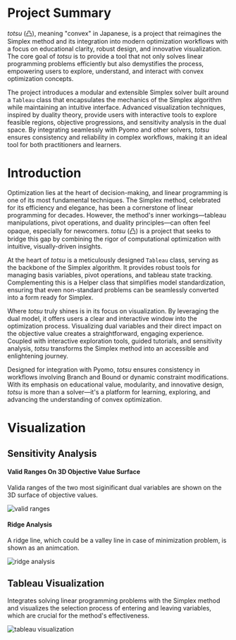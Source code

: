 # Project Summary

*totsu* (凸), meaning "convex" in Japanese, is a project that reimagines the Simplex method and its integration into modern optimization workflows with a focus on educational clarity, robust design, and innovative visualization. The core goal of *totsu* is to provide a tool that not only solves linear programming problems efficiently but also demystifies the process, empowering users to explore, understand, and interact with convex optimization concepts.

The project introduces a modular and extensible Simplex solver built around a `Tableau` class that encapsulates the mechanics of the Simplex algorithm while maintaining an intuitive interface. Advanced visualization techniques, inspired by duality theory, provide users with interactive tools to explore feasible regions, objective progressions, and sensitivity analysis in the dual space. By integrating seamlessly with Pyomo and other solvers, *totsu* ensures consistency and reliability in complex workflows, making it an ideal tool for both practitioners and learners.

# Introduction

Optimization lies at the heart of decision-making, and linear programming is one of its most fundamental techniques. The Simplex method, celebrated for its efficiency and elegance, has been a cornerstone of linear programming for decades. However, the method's inner workings—tableau manipulations, pivot operations, and duality principles—can often feel opaque, especially for newcomers. *totsu* (凸) is a project that seeks to bridge this gap by combining the rigor of computational optimization with intuitive, visually-driven insights.

At the heart of *totsu* is a meticulously designed `Tableau` class, serving as the backbone of the Simplex algorithm. It provides robust tools for managing basis variables, pivot operations, and tableau state tracking. Complementing this is a Helper class that simplifies model standardization, ensuring that even non-standard problems can be seamlessly converted into a form ready for Simplex.

Where *totsu* truly shines is in its focus on visualization. By leveraging the dual model, it offers users a clear and interactive window into the optimization process. Visualizing dual variables and their direct impact on the objective value creates a straightforward, engaging experience. Coupled with interactive exploration tools, guided tutorials, and sensitivity analysis, *totsu* transforms the Simplex method into an accessible and enlightening journey.

Designed for integration with Pyomo, *totsu* ensures consistency in workflows involving Branch and Bound or dynamic constraint modifications. With its emphasis on educational value, modularity, and innovative design, *totsu* is more than a solver—it's a platform for learning, exploring, and advancing the understanding of convex optimization.

# Visualization

## Sensitivity Analysis

#### Valid Ranges On 3D Objective Value Surface

Valida ranges of the two most siginificant dual variables are shown on the 3D surface of objective values.

![valid ranges](resources/valid_ranges.gif)

#### Ridge Analysis

A ridge line, which could be a valley line in case of minimization problem, is shown as an animcation.

![ridge analysis](resources/ridge_analysis.gif)

## Tableau Visualization

Integrates solving linear programming problems with the Simplex method and visualizes the selection process of entering and leaving variables, which are crucial for the method's effectiveness.

![tableau visualization](resources/tableau_vis.gif)